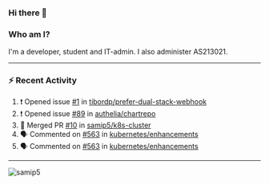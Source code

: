 ### Hi there 👋

### Who am I?
I'm a developer, student and IT-admin. I also administer AS213021.

---
### :zap: Recent Activity
<!--START_SECTION:activity-->
1. ❗️ Opened issue [#1](https://github.com/tibordp/prefer-dual-stack-webhook/issues/1) in [tibordp/prefer-dual-stack-webhook](https://github.com/tibordp/prefer-dual-stack-webhook)
2. ❗️ Opened issue [#89](https://github.com/authelia/chartrepo/issues/89) in [authelia/chartrepo](https://github.com/authelia/chartrepo)
3. 🎉 Merged PR [#10](https://github.com/samip5/k8s-cluster/pull/10) in [samip5/k8s-cluster](https://github.com/samip5/k8s-cluster)
4. 🗣 Commented on [#563](https://github.com/kubernetes/enhancements/issues/563) in [kubernetes/enhancements](https://github.com/kubernetes/enhancements)
5. 🗣 Commented on [#563](https://github.com/kubernetes/enhancements/issues/563) in [kubernetes/enhancements](https://github.com/kubernetes/enhancements)
<!--END_SECTION:activity-->
---

<img align="center" src="https://github-readme-stats.vercel.app/api?username=samip5&show_icons=true" alt="samip5" />
